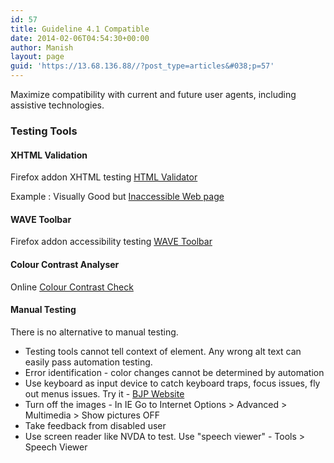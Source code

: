 ```yaml
---
id: 57
title: Guideline 4.1 Compatible
date: 2014-02-06T04:54:30+00:00
author: Manish
layout: page
guid: 'https://13.68.136.88//?post_type=articles&#038;p=57'
---
```

<div class="span9" id="main_content">
<p class="lead">Maximize compatibility with current and future user agents, including assistive technologies.</p>

<h3>Testing Tools</h3>
<h4>XHTML Validation</h4>
Firefox addon XHTML testing <a href="https://addons.mozilla.org/en-US/firefox/addon/html-validator/" target="_blank" rel="noopener noreferrer">HTML Validator</a>

Example : Visually Good but <a title="Companion Training" href="https://13.68.136.88//companion-training/" target="_blank" rel="noopener noreferrer">Inaccessible Web page</a>
<h4>WAVE Toolbar</h4>
Firefox addon accessibility testing <a href="http://wave.webaim.org/toolbar/" target="_blank" rel="noopener noreferrer">WAVE Toolbar</a>
<h4>Colour Contrast Analyser</h4>
Online <a href="http://snook.ca/technical/colour_contrast/colour.html" target="_blank" rel="noopener noreferrer">Colour Contrast Check</a>
<h4>Manual Testing</h4>
There is no alternative to manual testing.
<ul>
	<li>Testing tools cannot tell context of element. Any wrong alt text can easily pass automation testing.</li>
	<li>Error identification - color changes cannot be determined by automation</li>
	<li>Use keyboard as input device to catch keyboard traps, focus issues, fly out menus issues. Try it - <a href="http://www.bjp.org/">BJP Website</a></li>
	<li>Turn off the images - In IE Go to Internet Options &gt; Advanced &gt; Multimedia &gt; Show pictures OFF</li>
	<li>Take feedback from disabled user</li>
	<li>Use screen reader like NVDA to test. Use "speech viewer" - Tools &gt; Speech Viewer</li>
</ul>
</div>